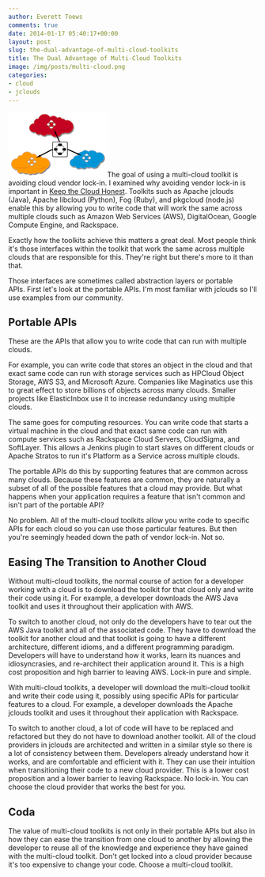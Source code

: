 ```yaml
---
author: Everett Toews
comments: true
date: 2014-01-17 05:40:17+00:00
layout: post
slug: the-dual-advantage-of-multi-cloud-toolkits
title: The Dual Advantage of Multi-Cloud Toolkits
image: /img/posts/multi-cloud.png
categories:
- cloud
- jclouds
---
```


<img class="img-right" src="/img/posts/multi-cloud.png"/>The goal of using a multi-cloud toolkit is avoiding cloud vendor lock-in. I examined why avoiding vendor lock-in is important in [Keep the Cloud Honest](/2013/07/31/keep-the-cloud-honest/). Toolkits such as Apache jclouds (Java), Apache libcloud (Python), Fog (Ruby), and pkgcloud (node.js) enable this by allowing you to write code that will work the same across multiple clouds such as Amazon Web Services (AWS), DigitalOcean, Google Compute Engine, and Rackspace.

<!--more-->

Exactly how the toolkits achieve this matters a great deal. Most people think it's those interfaces within the toolkit that work the same across multiple clouds that are responsible for this. They're right but there's more to it than that.

Those interfaces are sometimes called abstraction layers or portable APIs. First let's look at the portable APIs. I'm most familiar with jclouds so I'll use examples from our community.

## Portable APIs

These are the APIs that allow you to write code that can run with multiple clouds.

For example, you can write code that stores an object in the cloud and that exact same code can run with storage services such as HPCloud Object Storage, AWS S3, and Microsoft Azure. Companies like Maginatics use this to great effect to store billions of objects across many clouds. Smaller projects like ElasticInbox use it to increase redundancy using multiple clouds.

The same goes for computing resources. You can write code that starts a virtual machine in the cloud and that exact same code can run with compute services such as Rackspace Cloud Servers, CloudSigma, and SoftLayer. This allows a Jenkins plugin to start slaves on different clouds or Apache Stratos to run it's Platform as a Service across multiple clouds.

The portable APIs do this by supporting features that are common across many clouds. Because these features are common, they are naturally a subset of all of the possible features that a cloud may provide. But what happens when your application requires a feature that isn't common and isn't part of the portable API?

No problem. All of the multi-cloud toolkits allow you write code to specific APIs for each cloud so you can use those particular features. But then you're seemingly headed down the path of vendor lock-in. Not so.

## Easing The Transition to Another Cloud

Without multi-cloud toolkits, the normal course of action for a developer working with a cloud is to download the toolkit for that cloud only and write their code using it. For example, a developer downloads the AWS Java toolkit and uses it throughout their application with AWS.

To switch to another cloud, not only do the developers have to tear out the AWS Java toolkit and all of the associated code. They have to download the toolkit for another cloud and that toolkit is going to have a different architecture, different idioms, and a different programming paradigm. Developers will have to understand how it works, learn its nuances and idiosyncrasies, and re-architect their application around it. This is a high cost proposition and high barrier to leaving AWS. Lock-in pure and simple.

With multi-cloud toolkits, a developer will download the multi-cloud toolkit and write their code using it, possibly using specific APIs for particular features to a cloud. For example, a developer downloads the Apache jclouds toolkit and uses it throughout their application with Rackspace.

To switch to another cloud, a lot of code will have to be replaced and refactored but they do not have to download another toolkit. All of the cloud providers in jclouds are architected and written in a similar style so there is a lot of consistency between them. Developers already understand how it works, and are comfortable and efficient with it. They can use their intuition when transitioning their code to a new cloud provider. This is a lower cost proposition and a lower barrier to leaving Rackspace. No lock-in. You can choose the cloud provider that works the best for you.

## Coda

The value of multi-cloud toolkits is not only in their portable APIs but also in how they can ease the transition from one cloud to another by allowing the developer to reuse all of the knowledge and experience they have gained with the multi-cloud toolkit. Don't get locked into a cloud provider because it's too expensive to change your code. Choose a multi-cloud toolkit.
